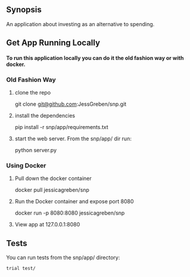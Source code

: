 ## Synopsis
An application about investing as an alternative to spending.  

## Get App Running Locally

#### To run this application locally you can do it the old fashion way or with docker.

### Old Fashion Way

1. clone the repo

    git clone git@github.com:JessGreben/snp.git
  
2. install the dependencies

    pip install -r snp/app/requirements.txt
    
3. start the web server. From the snp/app/ dir run:

    python server.py
    
### Using Docker
    
1. Pull down the docker container
    
    docker pull jessicagreben/snp

2. Run the Docker container and expose port 8080

    docker run -p 8080:8080 jessicagreben/snp
    
3. View app at 127.0.0.1:8080
    
## Tests

You can run tests from the snp/app/ directory:

    trial test/
